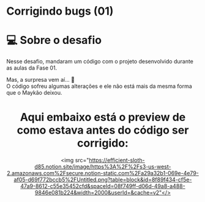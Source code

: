 # Corrigindo bugs (01)

# 💻 Sobre o desafio

Nesse desafio, mandaram um código com o projeto desenvolvido durante as aulas da Fase 01.

Mas, a surpresa vem aí... **👀**  
O código sofreu algumas alterações e ele não está mais da mesma forma que o Maykão deixou.

<div align= center>

# Aqui embaixo está o preview de como estava antes do código ser corrigido:

<img src="https://efficient-sloth-d85.notion.site/image/https%3A%2F%2Fs3-us-west-2.amazonaws.com%2Fsecure.notion-static.com%2Fa29a32b1-069e-4e79-af05-d69f772bccb5%2FUntitled.png?table=block&id=8f89f434-cf5e-47a9-8612-c55e35452cfd&spaceId=08f749ff-d06d-49a8-a488-9846e081b224&width=2000&userId=&cache=v2"</>

</div>
